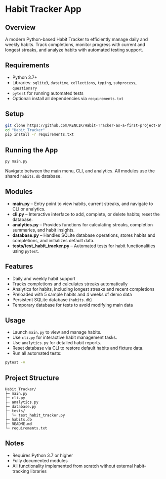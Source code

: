 
# Habit Tracker App

## Overview

A modern Python-based Habit Tracker to efficiently manage daily and weekly habits.
Track completions, monitor progress with current and longest streaks, and analyze habits with automated testing support.

## Requirements

* Python 3.7+
* Libraries: `sqlite3`, `datetime`, `collections`, `typing`, `subprocess`, `questionary`
* `pytest` for running automated tests
* Optional: install all dependencies via `requirements.txt`

## Setup

```bash
git clone https://github.com/KENC1K/Habit-Tracker-as-a-first-project-at-IUBH.git
cd "Habit Tracker"
pip install -r requirements.txt
```

## Running the App

```bash
py main.py
```

Navigate between the main menu, CLI, and analytics. All modules use the shared `habits.db` database.

## Modules

* **main.py** – Entry point to view habits, current streaks, and navigate to CLI or analytics.
* **cli.py** – Interactive interface to add, complete, or delete habits; reset the database.
* **analytics.py** – Provides functions for calculating streaks, completion summaries, and habit insights.
* **database.py** – Handles SQLite database operations, stores habits and completions, and initializes default data.
* **tests/test\_habit\_tracker.py** – Automated tests for habit functionalities using `pytest`.

## Features

* Daily and weekly habit support
* Tracks completions and calculates streaks automatically
* Analytics for habits, including longest streaks and recent completions
* Preloaded with 5 sample habits and 4 weeks of demo data
* Persistent SQLite database (`habits.db`)
* Temporary database for tests to avoid modifying main data

## Usage

* Launch `main.py` to view and manage habits.
* Use `cli.py` for interactive habit management tasks.
* Use `analytics.py` for detailed habit reports.
* Reset database via CLI to restore default habits and fixture data.
* Run all automated tests:

```bash
pytest -v
```

## Project Structure

```
Habit Tracker/
├─ main.py
├─ cli.py
├─ analytics.py
├─ database.py
├─ tests/
│  └─ test_habit_tracker.py
├─ habits.db
├─ README.md
└─ requirements.txt
```

## Notes

* Requires Python 3.7 or higher
* Fully documented modules
* All functionality implemented from scratch without external habit-tracking libraries

